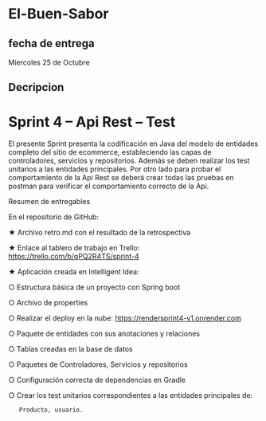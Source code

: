 # El-Buen-Sabor
## fecha de entrega
Miercoles 25 de Octubre

## Decripcion

# Sprint 4 – Api Rest – Test
El presente Sprint presenta la codificación en Java del modelo de entidades completo del sitio de ecommerce, 
estableciendo las capas de controladores, servicios y repositorios. Además se deben realizar los test unitarios a las entidades principales. 
Por otro lado para probar el comportamiento de la Api Rest se deberá crear todas las pruebas en postman para verificar el comportamiento correcto de la Api.

Resumen de entregables

En el repositorio de GitHub:

★ Archivo retro.md con el resultado de la retrospectiva

★ Enlace al tablero de trabajo en Trello: https://trello.com/b/qPQ2R4TS/sprint-4

★ Aplicación creada en Intelligent Idea:

○      Estructura básica de un proyecto con Spring boot

○      Archivo de properties

○      Realizar el deploy en la nube: https://rendersprint4-v1.onrender.com

○      Paquete de entidades con sus anotaciones y relaciones

○      Tablas creadas en la base de datos

○      Paquetes de Controladores, Servicios y repositorios

○      Configuración correcta de dependencias en Gradle

○      Crear los test unitarios correspondientes a las entidades principales de:

       Producto, usuario.




